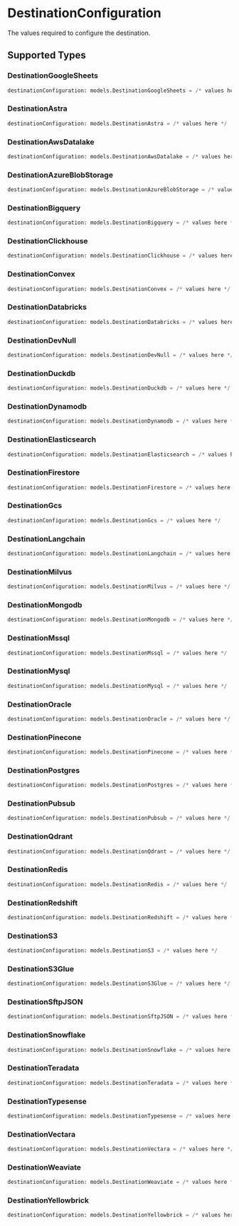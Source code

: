 # DestinationConfiguration

The values required to configure the destination.


## Supported Types

### DestinationGoogleSheets

```python
destinationConfiguration: models.DestinationGoogleSheets = /* values here */
```

### DestinationAstra

```python
destinationConfiguration: models.DestinationAstra = /* values here */
```

### DestinationAwsDatalake

```python
destinationConfiguration: models.DestinationAwsDatalake = /* values here */
```

### DestinationAzureBlobStorage

```python
destinationConfiguration: models.DestinationAzureBlobStorage = /* values here */
```

### DestinationBigquery

```python
destinationConfiguration: models.DestinationBigquery = /* values here */
```

### DestinationClickhouse

```python
destinationConfiguration: models.DestinationClickhouse = /* values here */
```

### DestinationConvex

```python
destinationConfiguration: models.DestinationConvex = /* values here */
```

### DestinationDatabricks

```python
destinationConfiguration: models.DestinationDatabricks = /* values here */
```

### DestinationDevNull

```python
destinationConfiguration: models.DestinationDevNull = /* values here */
```

### DestinationDuckdb

```python
destinationConfiguration: models.DestinationDuckdb = /* values here */
```

### DestinationDynamodb

```python
destinationConfiguration: models.DestinationDynamodb = /* values here */
```

### DestinationElasticsearch

```python
destinationConfiguration: models.DestinationElasticsearch = /* values here */
```

### DestinationFirestore

```python
destinationConfiguration: models.DestinationFirestore = /* values here */
```

### DestinationGcs

```python
destinationConfiguration: models.DestinationGcs = /* values here */
```

### DestinationLangchain

```python
destinationConfiguration: models.DestinationLangchain = /* values here */
```

### DestinationMilvus

```python
destinationConfiguration: models.DestinationMilvus = /* values here */
```

### DestinationMongodb

```python
destinationConfiguration: models.DestinationMongodb = /* values here */
```

### DestinationMssql

```python
destinationConfiguration: models.DestinationMssql = /* values here */
```

### DestinationMysql

```python
destinationConfiguration: models.DestinationMysql = /* values here */
```

### DestinationOracle

```python
destinationConfiguration: models.DestinationOracle = /* values here */
```

### DestinationPinecone

```python
destinationConfiguration: models.DestinationPinecone = /* values here */
```

### DestinationPostgres

```python
destinationConfiguration: models.DestinationPostgres = /* values here */
```

### DestinationPubsub

```python
destinationConfiguration: models.DestinationPubsub = /* values here */
```

### DestinationQdrant

```python
destinationConfiguration: models.DestinationQdrant = /* values here */
```

### DestinationRedis

```python
destinationConfiguration: models.DestinationRedis = /* values here */
```

### DestinationRedshift

```python
destinationConfiguration: models.DestinationRedshift = /* values here */
```

### DestinationS3

```python
destinationConfiguration: models.DestinationS3 = /* values here */
```

### DestinationS3Glue

```python
destinationConfiguration: models.DestinationS3Glue = /* values here */
```

### DestinationSftpJSON

```python
destinationConfiguration: models.DestinationSftpJSON = /* values here */
```

### DestinationSnowflake

```python
destinationConfiguration: models.DestinationSnowflake = /* values here */
```

### DestinationTeradata

```python
destinationConfiguration: models.DestinationTeradata = /* values here */
```

### DestinationTypesense

```python
destinationConfiguration: models.DestinationTypesense = /* values here */
```

### DestinationVectara

```python
destinationConfiguration: models.DestinationVectara = /* values here */
```

### DestinationWeaviate

```python
destinationConfiguration: models.DestinationWeaviate = /* values here */
```

### DestinationYellowbrick

```python
destinationConfiguration: models.DestinationYellowbrick = /* values here */
```

